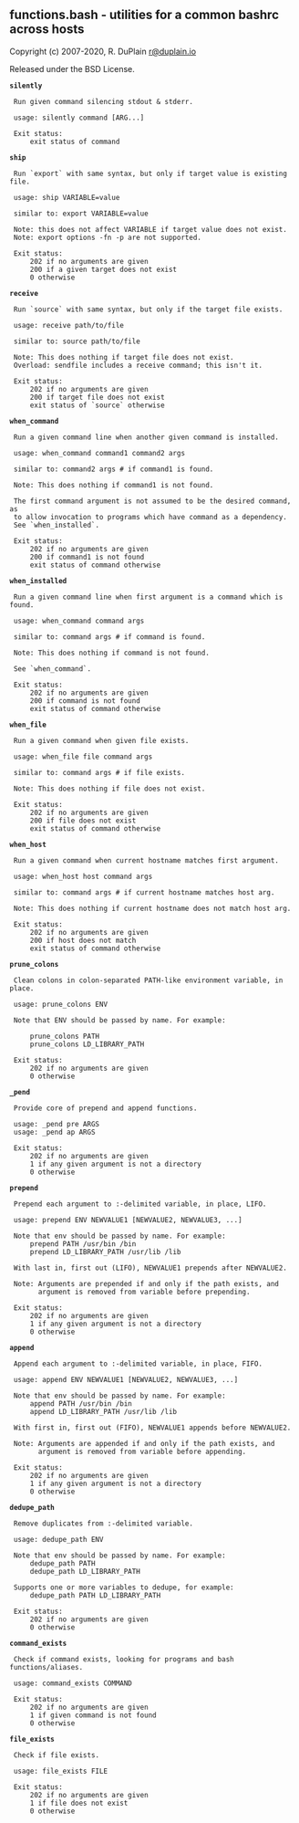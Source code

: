 ## functions.bash - utilities for a common bashrc across hosts

Copyright (c) 2007-2020, R. DuPlain <r@duplain.io>

Released under the BSD License.

**`silently`**

     Run given command silencing stdout & stderr.

     usage: silently command [ARG...]

     Exit status:
         exit status of command

**`ship`**

     Run `export` with same syntax, but only if target value is existing file.

     usage: ship VARIABLE=value

     similar to: export VARIABLE=value

     Note: this does not affect VARIABLE if target value does not exist.
     Note: export options -fn -p are not supported.

     Exit status:
         202 if no arguments are given
         200 if a given target does not exist
         0 otherwise

**`receive`**

     Run `source` with same syntax, but only if the target file exists.

     usage: receive path/to/file

     similar to: source path/to/file

     Note: This does nothing if target file does not exist.
     Overload: sendfile includes a receive command; this isn't it.

     Exit status:
         202 if no arguments are given
         200 if target file does not exist
         exit status of `source` otherwise

**`when_command`**

     Run a given command line when another given command is installed.

     usage: when_command command1 command2 args

     similar to: command2 args # if command1 is found.

     Note: This does nothing if command1 is not found.

     The first command argument is not assumed to be the desired command, as
     to allow invocation to programs which have command as a dependency.
     See `when_installed`.

     Exit status:
         202 if no arguments are given
         200 if command1 is not found
         exit status of command otherwise

**`when_installed`**

     Run a given command line when first argument is a command which is found.

     usage: when_command command args

     similar to: command args # if command is found.

     Note: This does nothing if command is not found.

     See `when_command`.

     Exit status:
         202 if no arguments are given
         200 if command is not found
         exit status of command otherwise

**`when_file`**

     Run a given command when given file exists.

     usage: when_file file command args

     similar to: command args # if file exists.

     Note: This does nothing if file does not exist.

     Exit status:
         202 if no arguments are given
         200 if file does not exist
         exit status of command otherwise

**`when_host`**

     Run a given command when current hostname matches first argument.

     usage: when_host host command args

     similar to: command args # if current hostname matches host arg.

     Note: This does nothing if current hostname does not match host arg.

     Exit status:
         202 if no arguments are given
         200 if host does not match
         exit status of command otherwise

**`prune_colons`**

     Clean colons in colon-separated PATH-like environment variable, in place.

     usage: prune_colons ENV

     Note that ENV should be passed by name. For example:

         prune_colons PATH
         prune_colons LD_LIBRARY_PATH

     Exit status:
         202 if no arguments are given
         0 otherwise

**`_pend`**

     Provide core of prepend and append functions.

     usage: _pend pre ARGS
     usage: _pend ap ARGS

     Exit status:
         202 if no arguments are given
         1 if any given argument is not a directory
         0 otherwise

**`prepend`**

     Prepend each argument to :-delimited variable, in place, LIFO.

     usage: prepend ENV NEWVALUE1 [NEWVALUE2, NEWVALUE3, ...]

     Note that env should be passed by name. For example:
         prepend PATH /usr/bin /bin
         prepend LD_LIBRARY_PATH /usr/lib /lib

     With last in, first out (LIFO), NEWVALUE1 prepends after NEWVALUE2.

     Note: Arguments are prepended if and only if the path exists, and
           argument is removed from variable before prepending.

     Exit status:
         202 if no arguments are given
         1 if any given argument is not a directory
         0 otherwise

**`append`**

     Append each argument to :-delimited variable, in place, FIFO.

     usage: append ENV NEWVALUE1 [NEWVALUE2, NEWVALUE3, ...]

     Note that env should be passed by name. For example:
         append PATH /usr/bin /bin
         append LD_LIBRARY_PATH /usr/lib /lib

     With first in, first out (FIFO), NEWVALUE1 appends before NEWVALUE2.

     Note: Arguments are appended if and only if the path exists, and
           argument is removed from variable before appending.

     Exit status:
         202 if no arguments are given
         1 if any given argument is not a directory
         0 otherwise

**`dedupe_path`**

     Remove duplicates from :-delimited variable.

     usage: dedupe_path ENV

     Note that env should be passed by name. For example:
         dedupe_path PATH
         dedupe_path LD_LIBRARY_PATH

     Supports one or more variables to dedupe, for example:
         dedupe_path PATH LD_LIBRARY_PATH

     Exit status:
         202 if no arguments are given
         0 otherwise

**`command_exists`**

     Check if command exists, looking for programs and bash functions/aliases.

     usage: command_exists COMMAND

     Exit status:
         202 if no arguments are given
         1 if given command is not found
         0 otherwise

**`file_exists`**

     Check if file exists.

     usage: file_exists FILE

     Exit status:
         202 if no arguments are given
         1 if file does not exist
         0 otherwise
